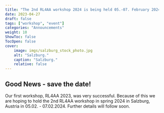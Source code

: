```yaml
---
title: "The 2nd RL4AA workshop 2024 is being held 05.-07. February 2024 in Salzburg"
date: 2023-04-27
draft: false
tags: ["workshop", "event"]
categories: "Announcements"
weight: 10
ShowToc: false
TocOpen: false
cover:
    image: imgs/salzburg_stock_photo.jpg
    alt: "Salzburg."
    caption: "Salzburg."
    relative: false
---
```


## Good News - save the date!

Our first workshop, RL4AA 2023, was very successful. Because of this we are hoping to hold the 2nd RL4AA workshop in spring 2024 in Salzburg, Austria in 05.02. - 07.02.2024. Further details will follow soon.
